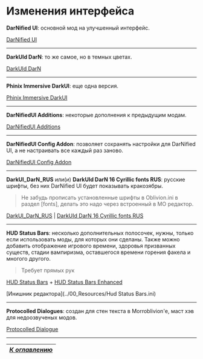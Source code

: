 # Изменения интерфейса

**DarNified UI**: основной мод на улучшенный интерфейс.

[DarNified UI](https://www.nexusmods.com/oblivion/mods/10763)

------

**DarkUId DarN**: то же самое, но в темных цветах.

[DarkUId DarN](https://www.nexusmods.com/oblivion/mods/11280)
  
------

**Phinix Immersive DarkUI**: еще одна версия.

[Phinix Immersive DarkUI](https://www.nexusmods.com/oblivion/mods/7698)

------

**DarNifiedUI Additions**: некоторые дополнения к предыдущим модам.

[DarNifiedUI Additions](http://www.nexusmods.com/oblivion/mods/22163/)

------

**DarNifiedUI Config Addon**: позволяет сохранять настройки для DarNified UI, а не настраивать все каждый раз заново.

[DarNifiedUI Config Addon](http://www.nexusmods.com/oblivion/mods/34792/)

------

**DarkUI_DarN_RUS** или(и) **DarkUId DarN 16 Cyrillic fonts RUS**: русские шрифты, без них DarNified UI будет показывать кракозябры.

> Не забудь прописать установленные шрифты в Oblivion.ini в раздел [fonts], делать это надо через встроенный в MO редактор.

[DarkUI_DarN_RUS](https://www.nexusmods.com/oblivion/mods/25898) | [DarkUId DarN 16 Cyrillic fonts RUS](https://www.nexusmods.com/oblivion/mods/23331)

------

**HUD Status Bars**: несколько дополнительных полосочек, нужны, только если использовать моды, для которых они сделаны. Также можно добавить отображение игрового времени, здоровья призванных существ, стадии вампиризма, оставшегося времени горения факела и многого другого. 

>Требует прямых рук

[HUD Status Bars](https://www.nexusmods.com/oblivion/mods/34905) + [HUD Status Bars Enhanced](https://www.nexusmods.com/oblivion/mods/45740)

[Инишник редактора](../00_Resources/Hud Status Bars.ini)

------

**Protocolled Dialogues**: создан для стен текста в Morroblivion'е, маст хэв для недоозвученых модов.

[Protocolled Dialogue](http://morroblivion.com/forums/morroblivion/mods/2319)

------

|[*К оглавлению*](../Оглавление.md)|
|:---:|
